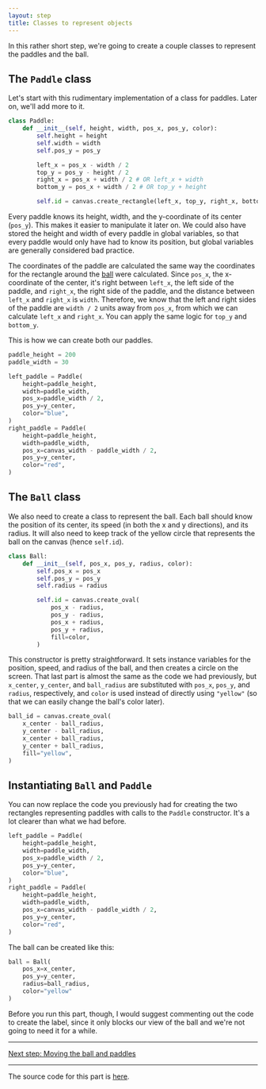 ```yaml
---
layout: step
title: Classes to represent objects
---
```


In this rather short step, we're going to create a couple classes to represent the paddles and the ball.

## The `Paddle` class

Let's start with this rudimentary implementation of a class for paddles. Later on, we'll add more to it.

```python
class Paddle:
    def __init__(self, height, width, pos_x, pos_y, color):
        self.height = height
        self.width = width
        self.pos_y = pos_y

        left_x = pos_x - width / 2
        top_y = pos_y - height / 2
        right_x = pos_x + width / 2 # OR left_x + width
        bottom_y = pos_x + width / 2 # OR top_y + height

        self.id = canvas.create_rectangle(left_x, top_y, right_x, bottom_y, fill=color)
```

Every paddle knows its height, width, and the y-coordinate of its center (`pos_y`). This makes it easier to manipulate it later on. We could also have stored the height and width of every paddle in global variables, so that every paddle would only have had to know its position, but global variables are generally considered bad practice.

The coordinates of the paddle are calculated the same way the coordinates for the rectangle around the [ball](https://github.com/ysthakur/arts-n-stem/blob/gh-pages/pages/pong/Step1.md#drawing-the-ball) were calculated. Since `pos_x`, the x-coordinate of the center, it's right between `left_x`, the left side of the paddle, and `right_x`, the right side of the paddle, and the distance between `left_x` and `right_x` is `width`. Therefore, we know that the left and right sides of the paddle are `width / 2` units away from `pos_x`, from which we can calculate `left_x` and `right_x`. You can apply the same logic for `top_y` and `bottom_y`.

This is how we can create both our paddles.

```python
paddle_height = 200
paddle_width = 30

left_paddle = Paddle(
    height=paddle_height,
    width=paddle_width,
    pos_x=paddle_width / 2,
    pos_y=y_center,
    color="blue",
)
right_paddle = Paddle(
    height=paddle_height,
    width=paddle_width,
    pos_x=canvas_width - paddle_width / 2,
    pos_y=y_center,
    color="red",
)
```

## The `Ball` class

We also need to create a class to represent the ball. Each ball should know the position of its center, its speed (in both the x and y directions), and its radius. It will also need to keep track of the yellow circle that represents the ball on the canvas (hence `self.id`).

```python
class Ball:
    def __init__(self, pos_x, pos_y, radius, color):
        self.pos_x = pos_x
        self.pos_y = pos_y
        self.radius = radius

        self.id = canvas.create_oval(
            pos_x - radius,
            pos_y - radius,
            pos_x + radius,
            pos_y + radius,
            fill=color,
        )
```

This constructor is pretty straightforward. It sets instance variables for the position, speed, and radius of the ball, and then creates a circle on the screen. That last part is almost the same as the code we had previously, but `x_center`, `y_center`, and `ball_radius` are substituted with `pos_x`, `pos_y`, and `radius`, respectively, and `color` is used instead of directly using `"yellow"` (so that we can easily change the ball's color later).

```python
ball_id = canvas.create_oval(
    x_center - ball_radius,
    y_center - ball_radius,
    x_center + ball_radius,
    y_center + ball_radius,
    fill="yellow",
)
```

## Instantiating `Ball` and `Paddle`

You can now replace the code you previously had for creating the two rectangles representing paddles with calls to the `Paddle` constructor. It's a lot clearer than what we had before.

```python
left_paddle = Paddle(
    height=paddle_height,
    width=paddle_width,
    pos_x=paddle_width / 2,
    pos_y=y_center,
    color="blue",
)
right_paddle = Paddle(
    height=paddle_height,
    width=paddle_width,
    pos_x=canvas_width - paddle_width / 2,
    pos_y=y_center,
    color="red",
)
```

The ball can be created like this:

```python
ball = Ball(
    pos_x=x_center,
    pos_y=y_center,
    radius=ball_radius,
    color="yellow"
)
```

Before you run this part, though, I would suggest commenting out the code to create the label, since it only blocks our view of the ball and we're not going to need it for a while.

---

<a href="https://ysthakur.github.io/arts-n-stem/pages/pong/Step3" class="button">Next step: Moving the ball and paddles</a>

---

The source code for this part is [here](https://github.com/ysthakur/arts-n-stem/blob/gh-pages/Pong/Step2_Classes.py).
